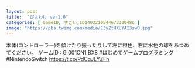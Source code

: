 ```yaml
---
layout: post
title:  "ぴよわけ ver1.0"
categories: [ GameID, すごい,ID1403210544673300486 ]
image: "https://pbs.twimg.com/media/E3yZtHXUYAI3zwB.jpg"
---
```

本体(コントローラー)を傾けたり振ったりして左に橙色、右に水色の球をあつめてください。
ゲームID : G 001CN1 BX8
#はじめてゲームプログラミング #NintendoSwitch https://t.co/PdCqJLYZFh
